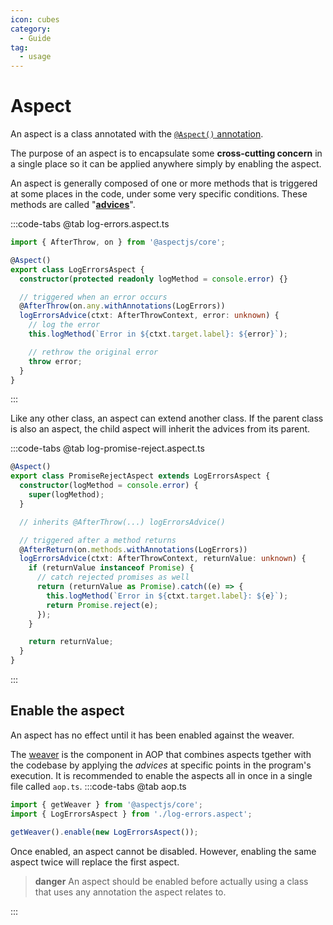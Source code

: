 ```yaml
---
icon: cubes
category:
  - Guide
tag:
  - usage
---
```


# <i class="fa fa-cube"></i> Aspect

An aspect is a class annotated with the [`@Aspect()` annotation](../../api/core/functions/Aspect.md).

The purpose of an aspect is to encapsulate some **cross-cutting concern** in a single place so it can be applied anywhere simply by enabling the aspect.

An aspect is generally composed of one or more methods that is triggered at some places in the code, under some very specific conditions. These methods are called "[**advices**](./030.advices.md)".

:::code-tabs
@tab log-errors.aspect.ts

```ts
import { AfterThrow, on } from '@aspectjs/core';

@Aspect()
export class LogErrorsAspect {
  constructor(protected readonly logMethod = console.error) {}

  // triggered when an error occurs
  @AfterThrow(on.any.withAnnotations(LogErrors))
  logErrorsAdvice(ctxt: AfterThrowContext, error: unknown) {
    // log the error
    this.logMethod(`Error in ${ctxt.target.label}: ${error}`);

    // rethrow the original error
    throw error;
  }
}
```

:::

Like any other class, an aspect can extend another class.
If the parent class is also an aspect, the child aspect will inherit the advices from its parent.

:::code-tabs
@tab log-promise-reject.aspect.ts

```ts
@Aspect()
export class PromiseRejectAspect extends LogErrorsAspect {
  constructor(logMethod = console.error) {
    super(logMethod);
  }

  // inherits @AfterThrow(...) logErrorsAdvice()

  // triggered after a method returns
  @AfterReturn(on.methods.withAnnotations(LogErrors))
  logErrorsAdvice(ctxt: AfterThrowContext, returnValue: unknown) {
    if (returnValue instanceof Promise) {
      // catch rejected promises as well
      return (returnValue as Promise).catch((e) => {
        this.logMethod(`Error in ${ctxt.target.label}: ${e}`);
        return Promise.reject(e);
      });
    }

    return returnValue;
  }
}
```

:::

## <i class="fa fa-cog"></i> Enable the aspect

An aspect has no effect until it has been enabled against the weaver.

The [weaver](../../api/core/interfaces/Weaver.md) is the component in AOP that combines aspects tgether with the codebase by applying the _advices_ at specific points in the program's execution.
It is recommended to enable the aspects all in once in a single file called `aop.ts`.
:::code-tabs
@tab aop.ts

```ts
import { getWeaver } from '@aspectjs/core';
import { LogErrorsAspect } from './log-errors.aspect';

getWeaver().enable(new LogErrorsAspect());
```

Once enabled, an aspect cannot be disabled. However, enabling the same aspect twice will replace the first aspect.

> **danger** An aspect should be enabled before actually using a class that uses any annotation the aspect relates to.

:::
